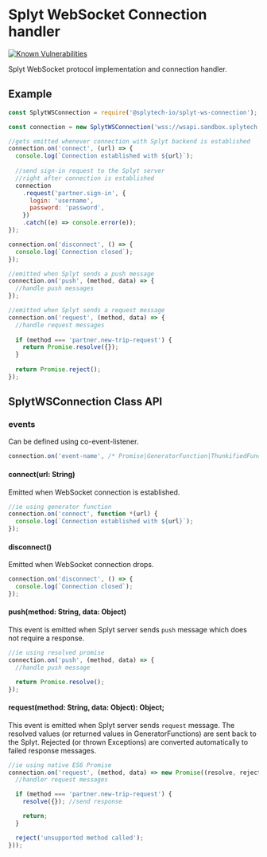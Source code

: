 # Splyt WebSocket Connection handler

[![Known Vulnerabilities](https://snyk.io/test/npm/@splytech-io/splyt-ws-connection/badge.svg)](https://snyk.io/test/npm/@splytech-io/splyt-ws-connection)

Splyt WebSocket protocol implementation and connection handler.

## Example

```js
const SplytWSConnection = require('@splytech-io/splyt-ws-connection');

const connection = new SplytWSConnection('wss://wsapi.sandbox.splytech.io');

//gets emitted whenever connection with Splyt backend is established
connection.on('connect', (url) => {
  console.log(`Connection established with ${url}`);
  
  //send sign-in request to the Splyt server 
  //right after connection is established
  connection
    .request('partner.sign-in', {
      login: 'username',
      password: 'password',
    })
    .catch((e) => console.error(e));
});

connection.on('disconnect', () => {
  console.log(`Connection closed`);
});

//emitted when Splyt sends a push message
connection.on('push', (method, data) => {
  //handle push messages
});

//emitted when Splyt sends a request message
connection.on('request', (method, data) => {
  //handle request messages
  
  if (method === 'partner.new-trip-request') {
    return Promise.resolve({});
  }
  
  return Promise.reject();
});

```

## SplytWSConnection Class API

### events
Can be defined using co-event-listener.

```js
connection.on('event-name', /* Promise|GeneratorFunction|ThunkifiedFunction */);
```
#### connect(url: String)
Emitted when WebSocket connection is established.

```js
//ie using generator function
connection.on('connect', function *(url) {
  console.log(`Connection established with ${url}`);
});
```
#### disconnect()
Emitted when WebSocket connection drops.

```js
connection.on('disconnect', () => {
  console.log(`Connection closed`);
});
```
#### push(method: String, data: Object)
This event is emitted when Splyt server sends `push` message which does not require a response.

```js
//ie using resolved promise
connection.on('push', (method, data) => {
  //handle push message

  return Promise.resolve();
});
```

#### request(method: String, data: Object): Object;
This event is emitted when Splyt server sends `request` message.
The resolved values (or returned values in GeneratorFunctions) are sent back to the Splyt. Rejected (or thrown Exceptions) are converted automatically to failed response messages.

```js
//ie using native ES6 Promise
connection.on('request', (method, data) => new Promise((resolve, reject) => {
  //handler request messages

  if (method === 'partner.new-trip-request') {
    resolve({}); //send response

    return;
  }

  reject('unsupported method called');
}));
```
